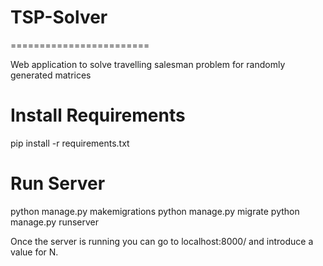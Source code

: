 # TSP-Solver
========================

Web application to solve travelling salesman problem for randomly generated matrices

Install Requirements
========================

pip install -r requirements.txt

Run Server
========================

python manage.py makemigrations
python manage.py migrate
python manage.py runserver

Once the server is running you can go to localhost:8000/ and introduce a value for N.
